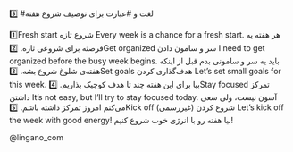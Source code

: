 5️⃣ #لغت و #عبارت برای توصیف شروع هفته

1️⃣Fresh start
شروع تازه
Every week is a chance for a fresh start.
هر هفته یه فرصته برای شروعی تازه.
2️⃣Get organized
سر و سامون دادن
I need to get organized before the busy week begins.
باید یه سر و سامونی بدم قبل از اینکه هفته‌ی شلوغ شروع بشه.
3️⃣Set goals
هدف‌گذاری کردن
Let’s set small goals for this week.
بیا برای این هفته چند تا هدف کوچیک بذاریم.
4️⃣Stay focused
تمرکز داشتن
It’s not easy, but I’ll try to stay focused today.
آسون نیست، ولی سعی می‌کنم امروز تمرکز داشته باشم.
5️⃣Kick off
شروع کردن (غیررسمی)
Let’s kick off the week with good energy!
بیا هفته رو با انرژی خوب شروع کنیم!


@lingano_com